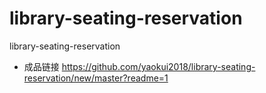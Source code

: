# library-seating-reservation
library-seating-reservation

- 成品链接
https://github.com/yaokui2018/library-seating-reservation/new/master?readme=1
